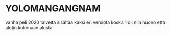 # YOLOMANGANGNAM
vanha peli 2020 talvelta
sisältää kaksi eri versiota koska 1 oli niin huono että alotin kokonaan alusta
